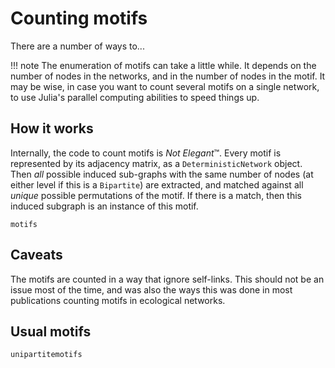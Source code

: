 # Counting motifs

There are a number of ways to...

!!! note
    The enumeration of motifs can take a little while. It depends on the number
    of nodes in the networks, and in the number of nodes in the motif. It may be
    wise, in case you want to count several motifs on a single network, to use
    Julia's parallel computing abilities to speed things up.

## How it works

Internally, the code to count motifs is *Not Elegant*™. Every motif is
represented by its adjacency matrix, as a `DeterministicNetwork` object. Then
*all* possible induced sub-graphs with the same number of nodes (at either level
if this is a `Bipartite`) are extracted, and matched against all *unique*
possible permutations of the motif. If there is a match, then this induced
subgraph is an instance of this motif.

~~~@docs
motifs
~~~

## Caveats

The motifs are counted in a way that ignore self-links. This should not be an
issue most of the time, and was also the ways this was done in most publications
counting motifs in ecological networks.

## Usual motifs

~~~@docs
unipartitemotifs
~~~
